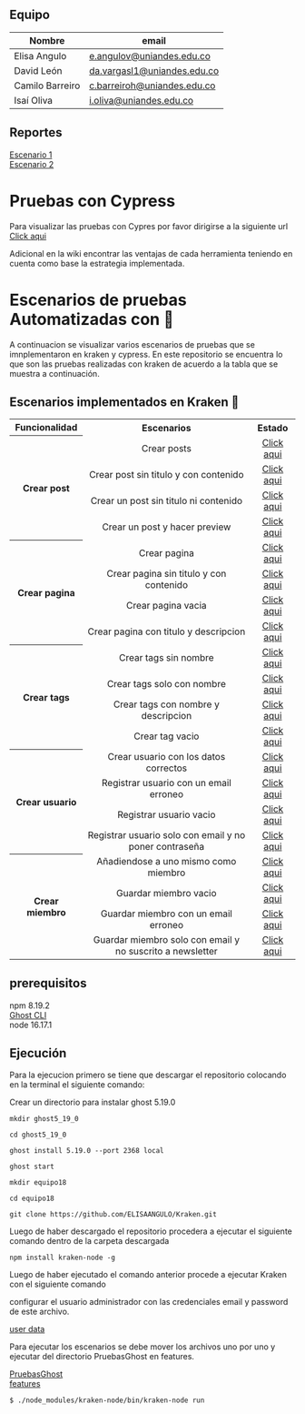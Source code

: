 ## Equipo 

| Nombre            | email |
| -------------     | ------------- |
| Elisa Angulo      | e.angulov@uniandes.edu.co  |
| David León        | da.vargasl1@uniandes.edu.co   |
| Camilo Barreiro   | c.barreiroh@uniandes.edu.co  |
| Isaí Oliva        | i.oliva@uniandes.edu.co  |
## Reportes
[Escenario 1](https://uniandes-my.sharepoint.com/:w:/g/personal/i_oliva_uniandes_edu_co/EXtuFEWlQ8FFoqIdmjGWBmcBDiaRgZ8WDSPJ5eBV24qOag?e=Gh5AHH)
<br/>
[Escenario 2](https://uniandes-my.sharepoint.com/:w:/g/personal/i_oliva_uniandes_edu_co/EXtuFEWlQ8FFoqIdmjGWBmcBDiaRgZ8WDSPJ5eBV24qOag?e=hxbCSF)

# Pruebas con Cypress

Para visualizar las pruebas con Cypres por favor dirigirse a la siguiente url <a href="https://github.com/ELISAANGULO/Cypress">Click aqui</a>

Adicional en la wiki encontrar las ventajas de cada herramienta teniendo en cuenta como base la estrategia implementada.


<h1 align="left">Escenarios de pruebas Automatizadas con 🐙</h1>

A continuacion se visualizar varios escenarios de pruebas que se imnplementaron en kraken y cypress. En este repositorio se encuentra lo que son las pruebas realizadas con kraken de acuerdo a la tabla que se muestra a continuación.


## Escenarios implementados en Kraken 🐙

<table align="center">
<tr align="center">
<th><center>Funcionalidad</center></th>
<th><center>Escenarios</center></th>
<th><center>Estado</center></th>
</tr>
<tr align="center">
<th rowspan="4"><center> Crear post</center></th>
<td>Crear posts</td>
<td><a href="https://github.com/ELISAANGULO/pruebaskraken/tree/main/reports/Funcionalidad_Crear_Post">Click aqui</a></td>
</tr>
<tr align="center">
<td>Crear post sin titulo y con contenido</td>
<td><a href="https://github.com/ELISAANGULO/pruebaskraken/tree/main/reports/Funcionalidad_Crear_Post">Click aqui</a></td>
</tr>
<tr align="center">
<td>Crear un post sin titulo ni contenido</td>
<td><a href="https://github.com/ELISAANGULO/pruebaskraken/tree/main/reports/Funcionalidad_Crear_Post">Click aqui</a></td>
</tr>
<tr align="center">
<td>Crear un post y hacer preview</td>
<td><a href="https://github.com/ELISAANGULO/pruebaskraken/tree/main/reports/Funcionalidad_Crear_Post">Click aqui</a></td>
</tr>
<tr align="center">
<th rowspan="4"><center>Crear pagina</center></th>
<td>Crear pagina </td>
<td><a href="https://github.com/ELISAANGULO/pruebaskraken/tree/main/reports/Crear_Pagina_Nueva">Click aqui</a></td>
</tr>
<tr align="center">
<td>Crear pagina sin titulo y con contenido</td>
<td><a href="https://github.com/ELISAANGULO/pruebaskraken/tree/main/reports/Crear_Pagina_Sin_Titulo_Con_Contenido">Click aqui</a></td>
</tr>
<tr align="center">
<td>Crear pagina vacia</td>
<td><a href="https://github.com/ELISAANGULO/pruebaskraken/tree/main/reports/Crear_Pagina_Vacia">Click aqui</a></td>
</tr>
<tr align="center">
<td>Crear pagina con titulo y descripcion</td>
<td><a href="https://github.com/ELISAANGULO/pruebaskraken/tree/main/reports/Crear_pagina_con_titulo_con_descripcion">Click aqui</a></td>
</tr>
<tr align="center">
<th rowspan="4"><center> Crear tags</center></th>
<td>Crear tags sin nombre</td>
<td><a href="https://github.com/ELISAANGULO/pruebaskraken/tree/main/reports/Crear_Tag_Sin_Nombre">Click aqui</a></td>
</tr>
<tr align="center">
<td>Crear tags solo con nombre</td>
<td><a href="https://github.com/ELISAANGULO/pruebaskraken/tree/main/reports/Crear_Tag_Solo_Con_Nombre">Click aqui</a></td>
</tr>
<tr align="center">
<td>Crear tags con nombre y descripcion</td>
<td><a href="https://github.com/ELISAANGULO/pruebaskraken/tree/main/reports/Crear_Tag_Con_Nombre_Con_Descripcion">Click aqui</a></td>
</tr>
<tr align="center">
<td>Crear tag vacio</td>
<td><a href="https://github.com/ELISAANGULO/pruebaskraken/tree/main/reports/Crear_Tag_Vacio">Click aqui</a></td>
</tr>
<tr align="center">
<th rowspan="4"><center> Crear usuario</center></th>
<td>Crear usuario con los datos correctos</td>
<td><a href="https://github.com/ELISAANGULO/pruebaskraken/tree/main/reports/Crear_Usuario_Datos_Correctos">Click aqui</a></td>
</tr>
<tr align="center">
<td>Registrar usuario con un email erroneo</td>
<td><a href="https://github.com/ELISAANGULO/pruebaskraken/tree/main/reports/Crear_Usuario_Email_Incorrecto">Click aqui</a></td>
</tr>
<tr align="center">
<td>Registrar usuario vacio</td>
<td><a href="https://github.com/ELISAANGULO/pruebaskraken/tree/main/reports/Crear_Usuario_Datos_Vacios">Click aqui</a></td>
</tr>
<tr align="center">
<td>Registrar usuario solo con email y no poner contraseña </td>
<td><a href="https://github.com/ELISAANGULO/pruebaskraken/tree/main/reports/Crear_Usuario_Sin_Contrase%C3%B1a">Click aqui</a></td>
</tr>
<tr align="center">
<th rowspan="4"><center> Crear miembro</center></th>
<td>Añadiendose a uno mismo como miembro</td>
<td><a href="https://github.com/ELISAANGULO/pruebaskraken/tree/main/reports/Crear_miembro_A%C3%B1adirse_Como_Miembro">Click aqui</a></td>
</tr>
<tr align="center">
<td>Guardar miembro vacio</td>
<td><a href="https://github.com/ELISAANGULO/pruebaskraken/tree/main/reports/Crear_miembro_vacio">Click aqui</a></td>
</tr>
<tr align="center">
<td>Guardar miembro con un email erroneo</td>
<td><a href="https://github.com/ELISAANGULO/pruebaskraken/tree/main/reports/Crear_miembro_con_email_erroneo">Click aqui</a></td>
</tr>
<tr align="center">
<td>Guardar miembro solo con email y no suscrito a newsletter</td>
<td><a href="https://github.com/ELISAANGULO/pruebaskraken/tree/main/reports/Crear_miembro_con_.email_correcto">Click aqui</a></td>
</tr>
</table>

## prerequisitos 

npm 8.19.2
<br/> 
[Ghost CLI](https://ghost.org/docs/ghost-cli/)
<br/>
node 16.17.1

## Ejecución

Para la ejecucion primero se tiene que descargar el repositorio colocando en la terminal el siguiente comando:


Crear un directorio para instalar ghost 5.19.0
```shell
mkdir ghost5_19_0
```
```shell
cd ghost5_19_0
```

```shell
ghost install 5.19.0 --port 2368 local
```
```shell
ghost start
```

```shell
mkdir equipo18
```

```shell
cd equipo18
```

```shell
git clone https://github.com/ELISAANGULO/Kraken.git
```
Luego de haber descargado el repositorio procedera a ejecutar el siguiente comando dentro de la carpeta descargada

```shell
npm install kraken-node -g
```

Luego de haber ejecutado el comando anterior procede a ejecutar Kraken con el siguiente comando

configurar el usuario administrador con las credenciales email y password de este archivo.

[user data](/features/web/step_definitions/pages_object/userData.js)

Para ejecutar los escenarios se debe mover los archivos uno por uno y ejecutar del directorio PruebasGhost en features.

[PruebasGhost](/PruebasGhost)
</br>
[features](/features)


```shell
$ ./node_modules/kraken-node/bin/kraken-node run
```

